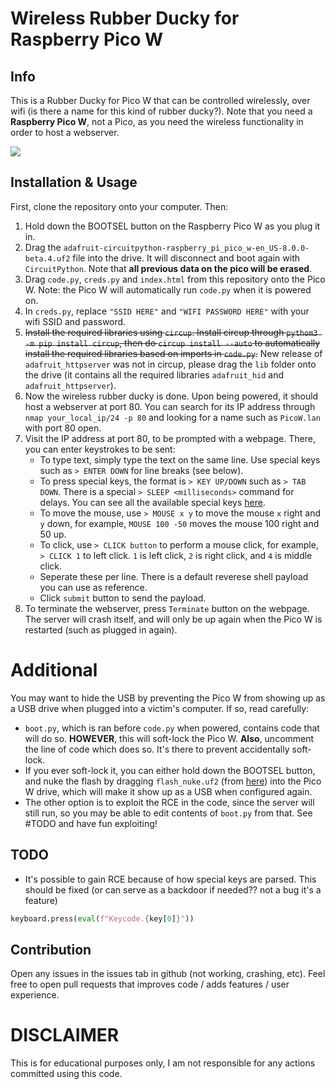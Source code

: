 # Wireless Rubber Ducky for Raspberry Pico W

## Info

This is a Rubber Ducky for Pico W that can be controlled wirelessly, over wifi (is there a name for this kind of rubber ducky?). Note that you need a **Raspberry Pico W**, not a Pico, as you need the wireless functionality in order to host a webserver.

![](https://i.imgur.com/ecBBiUv.png)

## Installation & Usage
First, clone the repository onto your computer. Then:
1. Hold down the BOOTSEL button on the Raspberry Pico W as you plug it in.
2. Drag the `adafruit-circuitpython-raspberry_pi_pico_w-en_US-8.0.0-beta.4.uf2` file into the drive. It will disconnect and boot again with `CircuitPython`. Note that **all previous data on the pico will be erased**.
3. Drag `code.py`, `creds.py` and `index.html` from this repository onto the Pico W. Note: the Pico W will automatically run `code.py` when it is powered on.
4. In `creds.py`, replace `"SSID HERE"` and `"WIFI PASSWORD HERE"` with your wifi SSID and password.
5. ~~Install the required libraries using `circup`. Install circup through `pythom3 -m pip install circup`, then do `circup install --auto` to automatically install the required libraries based on imports in `code.py`.~~ New release of `adafruit_httpserver` was not in circup, please drag the `lib` folder onto the drive (it contains all the required libraries `adafruit_hid` and `adafruit_httpserver`).
6. Now the wireless rubber ducky is done. Upon being powered, it should host a webserver at port 80. You can search for its IP address through `nmap your_local_ip/24 -p 80` and looking for a name such as `PicoW.lan` with port 80 open.
7. Visit the IP address at port 80, to be prompted with a webpage. There, you can enter keystrokes to be sent:
    - To type text, simply type the text on the same line. Use special keys such as `> ENTER DOWN` for line breaks (see below).
    - To press special keys, the format is `> KEY UP/DOWN` such as `> TAB DOWN`. There is a special `> SLEEP <milliseconds>` command for delays. You can see all the available special keys [here](https://docs.circuitpython.org/projects/hid/en/latest/_modules/adafruit_hid/keycode.html).
    - To move the mouse, use `> MOUSE x y` to move the mouse `x` right and `y` down, for example, `MOUSE 100 -50` moves the mouse 100 right and 50 up.
    - To click, use `> CLICK button` to perform a mouse click, for example, `> CLICK 1` to left click. `1` is left click, `2` is right click, and `4` is middle click.
    - Seperate these per line. There is a default reverese shell payload you can use as reference.
    - Click `submit` button to send the payload.
8. To terminate the webserver, press `Terminate` button on the webpage. The server will crash itself, and will only be up again when the Pico W is restarted (such as plugged in again).

# Additional

You may want to hide the USB by preventing the Pico W from showing up as a USB drive when plugged into a victim's computer. If so, read carefully:
- `boot.py`, which is ran before `code.py` when powered, contains code that will do so. **HOWEVER**, this will soft-lock the Pico W. **Also**, uncomment the line of code which does so. It's there to prevent accidentally soft-lock.
- If you ever soft-lock it, you can either hold down the BOOTSEL button, and nuke the flash by dragging `flash_nuke.uf2` (from [here](https://learn.adafruit.com/getting-started-with-raspberry-pi-pico-circuitpython/circuitpython)) into the Pico W drive, which will make it show up as a USB when configured again.
- The other option is to exploit the RCE in the code, since the server will still run, so you may be able to edit contents of `boot.py` from that. See #TODO and have fun exploiting!

## TODO

- It's possible to gain RCE because of how special keys are parsed. This should be fixed (or can serve as a backdoor if needed?? not a bug it's a feature)
```py
keyboard.press(eval(f"Keycode.{key[0]}"))
```

## Contribution

Open any issues in the issues tab in github (not working, crashing, etc).
Feel free to open pull requests that improves code / adds features / user experience.

# DISCLAIMER

This is for educational purposes only, I am not responsible for any actions committed using this code.